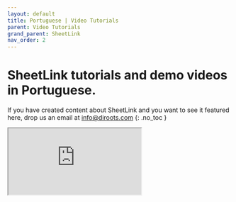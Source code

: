 ```yaml
---
layout: default
title: Portuguese | Video Tutorials
parent: Video Tutorials
grand_parent: SheetLink
nav_order: 2
---
```


# SheetLink tutorials and demo videos in Portuguese.
If you have created content about SheetLink and you want to see it featured here, drop us an email at info@diroots.com
{: .no_toc }

 <div class="di-iframe-container">
  <iframe
  title="[REVIT DIROOTS] SHEETLINK | Plugin de exportação para o Excel"
  class="di-responsive-iframe" 
  src="https://www.youtube.com/embed/FGNcyzWg8EM">
  </iframe>
</div> 